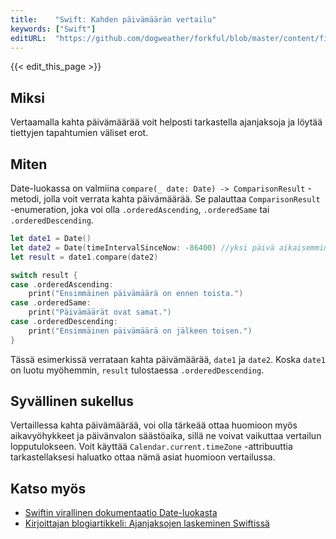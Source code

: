 ```yaml
---
title:    "Swift: Kahden päivämäärän vertailu"
keywords: ["Swift"]
editURL:  "https://github.com/dogweather/forkful/blob/master/content/fi/swift/comparing-two-dates.md"
---
```


{{< edit_this_page >}}

## Miksi

Vertaamalla kahta päivämäärää voit helposti tarkastella ajanjaksoja ja löytää tiettyjen tapahtumien väliset erot.

## Miten

Date-luokassa on valmiina `compare(_ date: Date) -> ComparisonResult` -metodi, jolla voit verrata kahta päivämäärää. Se palauttaa `ComparisonResult` -enumeration, joka voi olla `.orderedAscending`, `.orderedSame` tai `.orderedDescending`.

```Swift
let date1 = Date()
let date2 = Date(timeIntervalSinceNow: -86400) //yksi päivä aikaisemmin
let result = date1.compare(date2)

switch result {
case .orderedAscending:
    print("Ensimmäinen päivämäärä on ennen toista.")
case .orderedSame:
    print("Päivämäärät ovat samat.")
case .orderedDescending:
    print("Ensimmäinen päivämäärä on jälkeen toisen.")
}
```

Tässä esimerkissä verrataan kahta päivämäärää, `date1` ja `date2`. Koska `date1` on luotu myöhemmin, `result` tulostaessa `.orderedDescending`.

## Syvällinen sukellus

Vertaillessa kahta päivämäärää, voi olla tärkeää ottaa huomioon myös aikavyöhykkeet ja päivänvalon säästöaika, sillä ne voivat vaikuttaa vertailun lopputulokseen. Voit käyttää `Calendar.current.timeZone` -attribuuttia tarkastellaksesi haluatko ottaa nämä asiat huomioon vertailussa.

## Katso myös 

- [Swiftin virallinen dokumentaatio Date-luokasta](https://developer.apple.com/documentation/foundation/date)
- [Kirjoittajan blogiartikkeli: Ajanjaksojen laskeminen Swiftissä](https://esimerkkiblogi.fi/swiftin-ajanjaksojen-laskeminen)